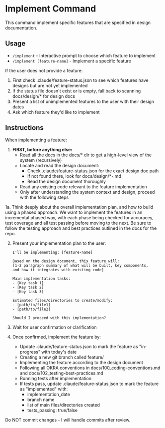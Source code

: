 # Implement Command
This command implement specific features that are specified in design documentation.

## Usage
- `/implement` - Interactive prompt to choose which feature to implement
- `/implement [feature-name]` - Implement a specific feature

If the user does not provide a feature:
1. First check .claude/feature-status.json to see which features have designs but are not yet implemented
2. If the status file doesn't exist or is empty, fall back to scanning docs/design/* for design docs
3. Present a list of unimplemented features to the user with their design dates
4. Ask which feature they'd like to implement

## Instructions

When implementing a feature:

1. **FIRST, before anything else:**
   - Read all the docs in the docs/* dir to get a high-level view of the system (recursively)
   - Locate and read the design document:
     - Check .claude/feature-status.json for the exact design doc path
     - If not found there, look for docs/design/*-<feature-name>.md
     - Read the design document thoroughly
   - Read any existing code relevant to the feature implementation
   - Only after understanding the system context and design, proceed with the following steps

1a. Think deeply about the overall implementation plan, and how to build using a phased approach. We want to implement the features in an incremental phased way, with each phase being checked for accuracey, test coverage and all test passing before moving to the next. Be sure to follow the testing approach and best practices outlined in the docs for the repo.

2. Present your implementation plan to the user:
   ```
   I'll be implementing: [feature-name]
   
   Based on the design document, this feature will:
   [1-2 paragraph summary of what will be built, key components,
   and how it integrates with existing code]
   
   Main implementation tasks:
   - [Key task 1]
   - [Key task 2]
   - [Key task 3]
   
   Estimated files/directories to create/modify:
   - [path/to/file1]
   - [path/to/file2]
   
   Should I proceed with this implementation?
   ```

3. Wait for user confirmation or clarification

4. Once confirmed, implement the feature by:
   - Update .claude/feature-status.json to mark the feature as "in-progress" with today's date
   - Creating a new git branch called feature/<feature-name>
   - Implementing the feature according to the design document
   - Following all OKRA conventions in docs/100_coding-conventions.md and docs/102_testing-best-practices.md
   - Running tests after implementation
   - If tests pass, update .claude/feature-status.json to mark the feature as "implemented" with:
     - implementation_date
     - branch name
     - list of main files/directories created
     - tests_passing: true/false

Do NOT commit changes - I will handle commits after review.
